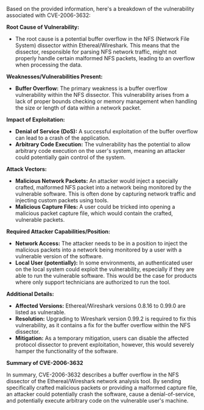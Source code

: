 Based on the provided information, here's a breakdown of the vulnerability associated with CVE-2006-3632:

**Root Cause of Vulnerability:**

*   The root cause is a potential buffer overflow in the NFS (Network File System) dissector within Ethereal/Wireshark. This means that the dissector, responsible for parsing NFS network traffic, might not properly handle certain malformed NFS packets, leading to an overflow when processing the data.

**Weaknesses/Vulnerabilities Present:**

*   **Buffer Overflow:** The primary weakness is a buffer overflow vulnerability within the NFS dissector. This vulnerability arises from a lack of proper bounds checking or memory management when handling the size or length of data within a network packet.

**Impact of Exploitation:**

*   **Denial of Service (DoS):** A successful exploitation of the buffer overflow can lead to a crash of the application.
*   **Arbitrary Code Execution:**  The vulnerability has the potential to allow arbitrary code execution on the user's system, meaning an attacker could potentially gain control of the system.

**Attack Vectors:**

*   **Malicious Network Packets:** An attacker would inject a specially crafted, malformed NFS packet into a network being monitored by the vulnerable software. This is often done by capturing network traffic and injecting custom packets using tools.
*   **Malicious Capture Files:** A user could be tricked into opening a malicious packet capture file, which would contain the crafted, vulnerable packets.

**Required Attacker Capabilities/Position:**

*   **Network Access:** The attacker needs to be in a position to inject the malicious packets into a network being monitored by a user with a vulnerable version of the software.
*   **Local User (potentially):** In some environments, an authenticated user on the local system could exploit the vulnerability, especially if they are able to run the vulnerable software. This would be the case for products where only support technicians are authorized to run the tool.

**Additional Details:**

*   **Affected Versions:** Ethereal/Wireshark versions 0.8.16 to 0.99.0 are listed as vulnerable.
*   **Resolution:** Upgrading to Wireshark version 0.99.2 is required to fix this vulnerability, as it contains a fix for the buffer overflow within the NFS dissector.
*   **Mitigation:** As a temporary mitigation, users can disable the affected protocol dissector to prevent exploitation, however, this would severely hamper the functionality of the software.

**Summary of CVE-2006-3632**

In summary, CVE-2006-3632 describes a buffer overflow in the NFS dissector of the Ethereal/Wireshark network analysis tool. By sending specifically crafted malicious packets or providing a malformed capture file, an attacker could potentially crash the software, cause a denial-of-service, and potentially execute arbitrary code on the vulnerable user's machine.